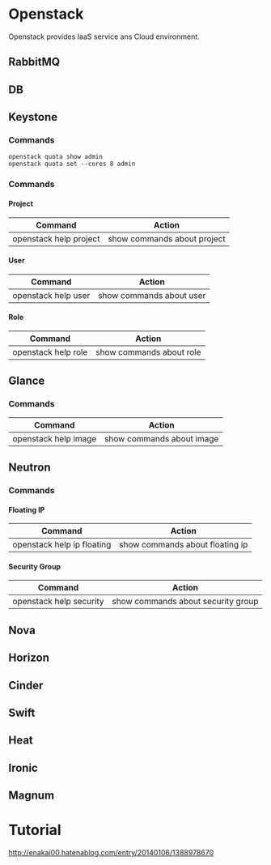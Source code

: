 # Openstack
Openstack provides IaaS service ans Cloud environment.

## RabbitMQ
## DB
## Keystone
### Commands
```
openstack quota show admin
openstack quota set --cores 8 admin
```

### Commands
#### Project
|  Command  |  Action  |
| ---- | ---- |
|  openstack help project  |  show commands about project  |

#### User
|  Command  |  Action  |
| ---- | ---- |
|  openstack help user  |  show commands about user  |

#### Role
|  Command  |  Action  |
| ---- | ---- |
|  openstack help role  |  show commands about role  |

## Glance
### Commands
|  Command  |  Action  |
| ---- | ---- |
|  openstack help image  |  show commands about image  |

## Neutron
### Commands
#### Floating IP
|  Command  |  Action  |
| ---- | ---- |
|  openstack help ip floating  |  show commands about floating ip  |

#### Security Group
|  Command  |  Action  |
| ---- | ---- |
|  openstack help security  |  show commands about security group  |

## Nova
## Horizon
## Cinder
## Swift
## Heat
## Ironic
## Magnum

# Tutorial
http://enakai00.hatenablog.com/entry/20140106/1388978670
